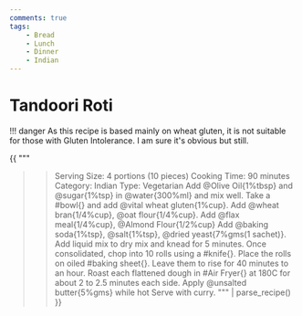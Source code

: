 ```yaml
---
comments: true
tags:
    - Bread
    - Lunch
    - Dinner
    - Indian
---
```


# Tandoori Roti

!!! danger
    As this recipe is based mainly on wheat gluten, it is not suitable for those with Gluten Intolerance. I am sure it's obvious but still.

{{ """
>> Serving Size: 4 portions (10 pieces)
>> Cooking Time: 90 minutes
>> Category: Indian
>> Type: Vegetarian
Add @Olive Oil{1%tbsp} and @sugar{1%tsp} in @water{300%ml} and mix well.
Take a #bowl{} and add @vital wheat gluten{1%cup}.
Add @wheat bran{1/4%cup}, @oat flour{1/4%cup}.
Add @flax meal{1/4%cup}, @Almond Flour{1/2%cup}
Add @baking soda{1%tsp}, @salt{1%tsp}, @dried yeast{7%gms(1 sachet)}.
Add liquid mix to dry mix and knead for 5 minutes.
Once consolidated, chop into 10 rolls using a #knife{}. 
Place the rolls on oiled #baking sheet{}.
Leave them to rise for 40 minutes to an hour.
Roast each flattened dough in #Air Fryer{} at 180C for about 2 to 2.5 minutes each side.
Apply @unsalted butter{5%gms} while hot
Serve with curry.
""" 
| parse_recipe() }}